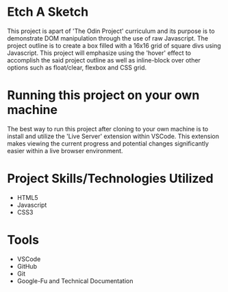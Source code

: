 # Etch A Sketch #

This project is apart of 'The Odin Project' curriculum and its purpose is to demonstrate DOM manipulation through the use of raw Javascript.  The project outline is to create a box filled with a 16x16 grid of square divs using Javascript.  This project will emphasize using the 'hover' effect to accomplish the said project outline as well as inline-block over other options such as float/clear, flexbox and CSS grid. 

# Running this project on your own machine #

The best way to run this project after cloning to your own machine is to install and utilize the 'Live Server' extension within VSCode.  This extension makes viewing the current progress and potential changes significantly easier within a live browser environment.

# Project Skills/Technologies Utilized #

* HTML5
* Javascript
* CSS3

# Tools #

* VSCode
* GitHub
* Git
* Google-Fu and Technical Documentation